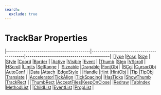 ```yaml
---
search:
  exclude: true
---
```


<h1 class="heading"><span class="name">TrackBar Properties</span></h1>

|-------------------------------------------|-------------------------------------------|-------------------------------------------|
|[Type](../properties/type.md)              |[Posn](../properties/posn.md)              |[Size](../properties/size.md)              |
|[Style](../properties/style.md)            |[Coord](../properties/coord.md)            |[Border](../properties/border.md)          |
|[Active](../properties/active.md)          |[Visible](../properties/visible.md)        |[Event](../properties/event.md)            |
|[Thumb](../properties/thumb.md)            |[Step](../properties/step.md)              |[VScroll](../properties/vscroll.md)        |
|[HScroll](../properties/hscroll.md)        |[Limits](../properties/limits.md)          |[SelRange](../properties/selrange.md)      |
|[Sizeable](../properties/sizeable.md)      |[Dragable](../properties/dragable.md)      |[FontObj](../properties/fontobj.md)        |
|[BCol](../properties/bcol.md)              |[CursorObj](../properties/cursorobj.md)    |[AutoConf](../properties/autoconf.md)      |
|[Data](../properties/data.md)              |[Attach](../properties/attach.md)          |[EdgeStyle](../properties/edgestyle.md)    |
|[Handle](../properties/handle.md)          |[Hint](../properties/hint.md)              |[HintObj](../properties/hintobj.md)        |
|[Tip](../properties/tip.md)                |[TipObj](../properties/tipobj.md)          |[Translate](../properties/translate.md)    |
|[Accelerator](../properties/accelerator.md)|[TickAlign](../properties/tickalign.md)    |[TickSpacing](../properties/tickspacing.md)|
|[HasTicks](../properties/hasticks.md)      |[ShowThumb](../properties/showthumb.md)    |[TrackRect](../properties/trackrect.md)    |
|[ThumbRect](../properties/thumbrect.md)    |[AcceptFiles](../properties/acceptfiles.md)|[KeepOnClose](../properties/keeponclose.md)|
|[Redraw](../properties/redraw.md)          |[TabIndex](../properties/tabindex.md)      |[MethodList](../properties/methodlist.md)  |
|[ChildList](../properties/childlist.md)    |[EventList](../properties/eventlist.md)    |[PropList](../properties/proplist.md)      |
